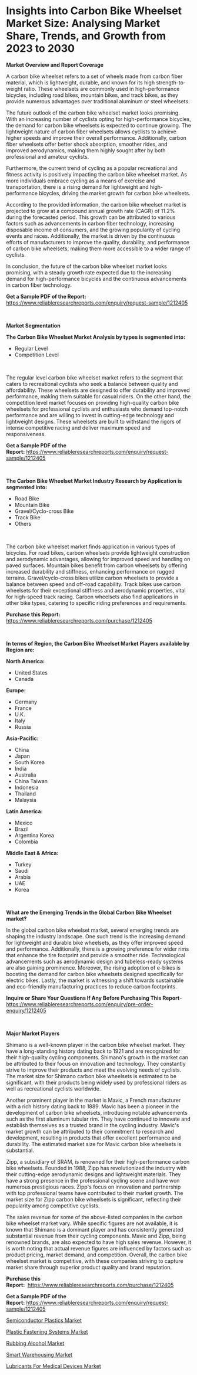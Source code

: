 <p><h1>Insights into Carbon Bike Wheelset Market Size: Analysing Market Share, Trends, and Growth from 2023 to 2030</h1></p><p><strong>Market Overview and Report Coverage</strong></p>
<p><p>A carbon bike wheelset refers to a set of wheels made from carbon fiber material, which is lightweight, durable, and known for its high strength-to-weight ratio. These wheelsets are commonly used in high-performance bicycles, including road bikes, mountain bikes, and track bikes, as they provide numerous advantages over traditional aluminum or steel wheelsets.</p><p>The future outlook of the carbon bike wheelset market looks promising. With an increasing number of cyclists opting for high-performance bicycles, the demand for carbon bike wheelsets is expected to continue growing. The lightweight nature of carbon fiber wheelsets allows cyclists to achieve higher speeds and improve their overall performance. Additionally, carbon fiber wheelsets offer better shock absorption, smoother rides, and improved aerodynamics, making them highly sought after by both professional and amateur cyclists.</p><p>Furthermore, the current trend of cycling as a popular recreational and fitness activity is positively impacting the carbon bike wheelset market. As more individuals embrace cycling as a means of exercise and transportation, there is a rising demand for lightweight and high-performance bicycles, driving the market growth for carbon bike wheelsets.</p><p>According to the provided information, the carbon bike wheelset market is projected to grow at a compound annual growth rate (CAGR) of 11.2% during the forecasted period. This growth can be attributed to various factors such as advancements in carbon fiber technology, increasing disposable income of consumers, and the growing popularity of cycling events and races. Additionally, the market is driven by the continuous efforts of manufacturers to improve the quality, durability, and performance of carbon bike wheelsets, making them more accessible to a wider range of cyclists.</p><p>In conclusion, the future of the carbon bike wheelset market looks promising, with a steady growth rate expected due to the increasing demand for high-performance bicycles and the continuous advancements in carbon fiber technology.</p></p>
<p><strong>Get a Sample PDF of the Report:</strong> <a href="https://www.reliableresearchreports.com/enquiry/request-sample/1212405">https://www.reliableresearchreports.com/enquiry/request-sample/1212405</a></p>
<p>&nbsp;</p>
<p><strong>Market Segmentation</strong></p>
<p><strong>The Carbon Bike Wheelset Market Analysis by types is segmented into:</strong></p>
<p><ul><li>Regular Level</li><li>Competition Level</li></ul></p>
<p>&nbsp;</p>
<p><p>The regular level carbon bike wheelset market refers to the segment that caters to recreational cyclists who seek a balance between quality and affordability. These wheelsets are designed to offer durability and improved performance, making them suitable for casual riders. On the other hand, the competition level market focuses on providing high-quality carbon bike wheelsets for professional cyclists and enthusiasts who demand top-notch performance and are willing to invest in cutting-edge technology and lightweight designs. These wheelsets are built to withstand the rigors of intense competitive racing and deliver maximum speed and responsiveness.</p></p>
<p><strong>Get a Sample PDF of the Report:</strong>&nbsp;<a href="https://www.reliableresearchreports.com/enquiry/request-sample/1212405">https://www.reliableresearchreports.com/enquiry/request-sample/1212405</a></p>
<p>&nbsp;</p>
<p><strong>The Carbon Bike Wheelset Market Industry Research by Application is segmented into:</strong></p>
<p><ul><li>Road Bike</li><li>Mountain Bike</li><li>Gravel/Cyclo-cross Bike</li><li>Track Bike</li><li>Others</li></ul></p>
<p>&nbsp;</p>
<p><p>The carbon bike wheelset market finds application in various types of bicycles. For road bikes, carbon wheelsets provide lightweight construction and aerodynamic advantages, allowing for improved speed and handling on paved surfaces. Mountain bikes benefit from carbon wheelsets by offering increased durability and stiffness, enhancing performance on rugged terrains. Gravel/cyclo-cross bikes utilize carbon wheelsets to provide a balance between speed and off-road capability. Track bikes use carbon wheelsets for their exceptional stiffness and aerodynamic properties, vital for high-speed track racing. Carbon wheelsets also find applications in other bike types, catering to specific riding preferences and requirements.</p></p>
<p><strong>Purchase this Report:</strong>&nbsp; <a href="https://www.reliableresearchreports.com/purchase/1212405">https://www.reliableresearchreports.com/purchase/1212405</a></p>
<p>&nbsp;</p>
<p><strong>In terms of Region, the Carbon Bike Wheelset Market Players available by Region are:</strong></p>
<p>
    <p> <strong> North America: </strong>
        <ul>
            <li>United States</li>
            <li>Canada</li>
        </ul>
        </p> 
    <p> <strong> Europe: </strong>
        <ul>
            <li>Germany</li>
            <li>France</li>
            <li>U.K.</li>
            <li>Italy</li>
            <li>Russia</li>
        </ul>
        </p> 
    <p> <strong> Asia-Pacific: </strong>
        <ul>
            <li>China</li>
            <li>Japan</li>
            <li>South Korea</li>
            <li>India</li>
            <li>Australia</li>
            <li>China Taiwan</li>
            <li>Indonesia</li>
            <li>Thailand</li>
            <li>Malaysia</li>
        </ul>
        </p> 
    <p> <strong> Latin America: </strong>
        <ul>
            <li>Mexico</li>
            <li>Brazil</li>
            <li>Argentina Korea</li>
            <li>Colombia</li>
        </ul>
        </p> 
    <p> <strong> Middle East & Africa: </strong>
        <ul>
            <li>Turkey</li>
            <li>Saudi</li>
            <li>Arabia</li>
            <li>UAE</li>
            <li>Korea</li>
        </ul>
    </p>
    </p>
<p>&nbsp;</p>
<p><strong>What are the Emerging Trends in the Global Carbon Bike Wheelset market?</strong></p>
<p><p>In the global carbon bike wheelset market, several emerging trends are shaping the industry landscape. One such trend is the increasing demand for lightweight and durable bike wheelsets, as they offer improved speed and performance. Additionally, there is a growing preference for wider rims that enhance the tire footprint and provide a smoother ride. Technological advancements such as aerodynamic design and tubeless-ready systems are also gaining prominence. Moreover, the rising adoption of e-bikes is boosting the demand for carbon bike wheelsets designed specifically for electric bikes. Lastly, the market is witnessing a shift towards sustainable and eco-friendly manufacturing practices to reduce carbon footprints.</p></p>
<p><strong>Inquire or Share Your Questions If Any Before Purchasing This Report</strong>- <a href="https://www.reliableresearchreports.com/enquiry/pre-order-enquiry/1212405">https://www.reliableresearchreports.com/enquiry/pre-order-enquiry/1212405</a></p>
<p>&nbsp;</p>
<p><strong>Major Market Players</strong></p>
<p><p>Shimano is a well-known player in the carbon bike wheelset market. They have a long-standing history dating back to 1921 and are recognized for their high-quality cycling components. Shimano's growth in the market can be attributed to their focus on innovation and technology. They constantly strive to improve their products and meet the evolving needs of cyclists. The market size for Shimano carbon bike wheelsets is estimated to be significant, with their products being widely used by professional riders as well as recreational cyclists worldwide.</p><p>Another prominent player in the market is Mavic, a French manufacturer with a rich history dating back to 1889. Mavic has been a pioneer in the development of carbon bike wheelsets, introducing notable advancements such as the first aluminum tubular rim. They have continued to innovate and establish themselves as a trusted brand in the cycling industry. Mavic's market growth can be attributed to their commitment to research and development, resulting in products that offer excellent performance and durability. The estimated market size for Mavic carbon bike wheelsets is substantial.</p><p>Zipp, a subsidiary of SRAM, is renowned for their high-performance carbon bike wheelsets. Founded in 1988, Zipp has revolutionized the industry with their cutting-edge aerodynamic designs and lightweight materials. They have a strong presence in the professional cycling scene and have won numerous prestigious races. Zipp's focus on innovation and partnership with top professional teams have contributed to their market growth. The market size for Zipp carbon bike wheelsets is significant, reflecting their popularity among competitive cyclists.</p><p>The sales revenue for some of the above-listed companies in the carbon bike wheelset market vary. While specific figures are not available, it is known that Shimano is a dominant player and has consistently generated substantial revenue from their cycling components. Mavic and Zipp, being renowned brands, are also expected to have high sales revenue. However, it is worth noting that actual revenue figures are influenced by factors such as product pricing, market demand, and competition. Overall, the carbon bike wheelset market is competitive, with these companies striving to capture market share through superior product quality and brand reputation.</p></p>
<p><strong>Purchase this Report:</strong>&nbsp;&nbsp;<a href="https://www.reliableresearchreports.com/purchase/1212405">https://www.reliableresearchreports.com/purchase/1212405</a></p>
<p></p>
<p><strong>Get a Sample PDF of the Report:</strong>&nbsp;<a href="https://www.reliableresearchreports.com/enquiry/request-sample/1212405">https://www.reliableresearchreports.com/enquiry/request-sample/1212405</a></p>
<p><p><a href="https://www.linkedin.com/pulse/semiconductor-plastics-market-size-share-global-analysis/">Semiconductor Plastics Market</a></p><p><a href="https://www.linkedin.com/pulse/plastic-fastening-systems-market-size-growth-forecast/">Plastic Fastening Systems Market</a></p><p><a href="https://github.com/marloy8/Market-Research-Report-List-1/blob/main/rubbing-alcohol-market.md">Rubbing Alcohol Market</a></p><p><a href="https://medium.com/@ameliahaleyi77567/smart-warehousing-market-trends-and-market-analysis-forecasted-for-period-2023-2030-e0d0ec480b84">Smart Warehousing Market</a></p><p><a href="https://github.com/mahnoor2003/Market-Research-Report-List-1/blob/main/lubricants-for-medical-devices-market.md">Lubricants For Medical Devices Market</a></p></p>